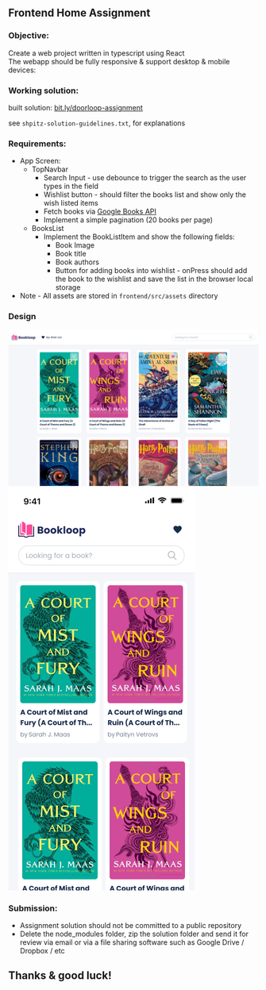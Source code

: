 ## Frontend Home Assignment

### Objective: 

Create a web project written in typescript using React \
The webapp should be fully responsive & support desktop & mobile devices:

### Working solution:

built solution: <a href="https://bit.ly/doorloop-assignment" target="_blank">bit.ly/doorloop-assignment</a>

see `shpitz-solution-guidelines.txt`, for explanations

### Requirements:

- App Screen: 
  - TopNavbar
      - Search Input - use debounce to trigger the search as the user types in the field
      - Wishlist button - should filter the books list and show only the wish listed items
      - Fetch books via [Google Books API](https://developers.google.com/books/docs/v1/using#WorkingVolumes)
      - Implement a simple pagination (20 books per page)
  - BooksList
      - Implement the  BookListItem and show the following fields:
          - Book Image
          - Book title
          - Book authors
          - Button for adding books into wishlist - onPress should add the book to the wishlist and save the list in the browser local storage
- Note - All assets are stored in `frontend/src/assets` directory

### Design

![Alt text](style-guide/booksList.jpg "Homepage Desktop")
![Alt text](style-guide/booksList-mobile.jpg "Homepage Mobile")

### Submission:
- Assignment solution should not be committed to a public repository
- Delete the node_modules folder, zip the solution folder and send it for review via email or via a file sharing software such as Google Drive / Dropbox / etc

## Thanks & good luck!
